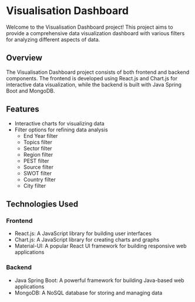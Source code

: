 # Visualisation Dashboard

Welcome to the Visualisation Dashboard project! This project aims to provide a comprehensive data visualization dashboard with various filters for analyzing different aspects of data.

## Overview

The Visualisation Dashboard project consists of both frontend and backend components. The frontend is developed using React.js and Chart.js for interactive data visualization, while the backend is built with Java Spring Boot and MongoDB.

## Features

- Interactive charts for visualizing data
- Filter options for refining data analysis
  - End Year filter
  - Topics filter
  - Sector filter
  - Region filter
  - PEST filter
  - Source filter
  - SWOT filter
  - Country filter
  - City filter

## Technologies Used

### Frontend

- React.js: A JavaScript library for building user interfaces
- Chart.js: A JavaScript library for creating charts and graphs
- Material-UI: A popular React UI framework for building responsive web applications

### Backend

- Java Spring Boot: A powerful framework for building Java-based web applications
- MongoDB: A NoSQL database for storing and managing data


